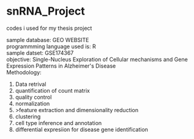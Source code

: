 # snRNA_Project
codes i used for my thesis project

sample database: GEO WEBSITE<br>
programmming language used is: R<br>
sample datset: GSE174367 <br>
objective: Single-Nucleus Exploration of Cellular mechanisms and Gene Expression Patterns in Alzheimer's Disease<br>
Methodology: <ol>
<li> Data retrival</li>
<li>quantification of count matrix</li>
<li>quality control</li>
<li>normalization</li>
<li>>feature extraction and dimensionality reduction</li>
<li>clustering</li>
<li>cell type inference and annotation</li>
<li>differential expresiion for disease gene identification</li>
</ol>

